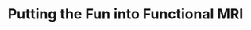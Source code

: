 ---
title: "Putting the Fun into Functional MRI"
project_id: 
conference_id: ""
presenters:
   - peter_bandettini
summary: "<p>SMRT President’s Symposium, University of Virginia Medical Center</p>"
file: /assets/presentations/T186.ppt
filename: T186.ppt
layout: presentation
---